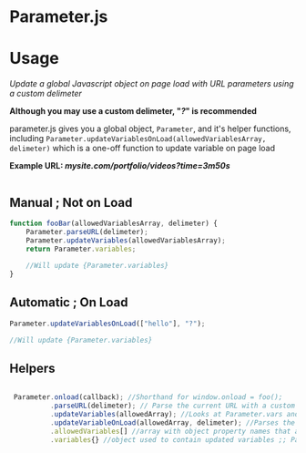 # Parameter.js

# Usage

*Update a global Javascript object on page load with URL parameters using a custom delimeter*

**Although you may use a custom delimeter, "*?*" is recommended**

parameter.js gives you a global object, `Parameter`, and it's helper functions, including `Parameter.updateVariablesOnLoad(allowedVariablesArray, delimeter)` which is a one-off function to update variable on page load

**Example URL: *mysite.com/portfolio/videos?time=3m50s***

```javascript


```

## Manual ; Not on Load
```javascript
function fooBar(allowedVariablesArray, delimeter) {
    Parameter.parseURL(delimeter);
    Parameter.updateVariables(allowedVariablesArray);
    return Parameter.variables;
    
    //Will update {Parameter.variables}
}
```

## Automatic ;  On Load
```javascript
Parameter.updateVariablesOnLoad(["hello"], "?");

//Will update {Parameter.variables}
```

## Helpers 
```javascript

 Parameter.onload(callback); //Shorthand for window.onload = foo();
          .parseURL(delimeter); // Parse the current URL with a custom delimeter
          .updateVariables(allowedArray); //Looks at Parameter.vars and updates the variable if the variable is in allowedArray
          .updateVariableOnLoad(allowedArray, delimeter); //Parses the current URL on page load and updates allowed variables
          .allowedVariables[] //array with object property names that are allowed to be changed
          .variables{} //object used to contain updated variables ;; Parameter.variables[propName] = passedValue;  
```
